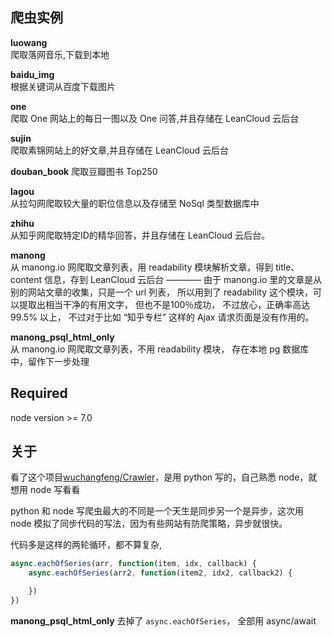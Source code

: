 ## 爬虫实例

**luowang**     
    爬取落网音乐,下载到本地  

**baidu_img**   
    根据关键词从百度下载图片

**one**         
    爬取 One 网站上的每日一图以及 One 问答,并且存储在 LeanCloud 云后台 

**sujin**       
    爬取素锦网站上的好文章,并且存储在 LeanCloud 云后台  

**douban_book** 
    爬取豆瓣图书 Top250  

**lagou**       
    从拉勾网爬取较大量的职位信息以及存储至 NoSql 类型数据库中  

**zhihu**       
    从知乎网爬取特定ID的精华回答，并且存储在 LeanCloud 云后台。 

**manong**      
    从 manong.io 网爬取文章列表，用 readability 模块解析文章，得到 title、content 信息，存到 LeanCloud 云后台 ———— 由于 manong.io 里的文章是从别的网站文章的收集，只是一个 url 列表， 所以用到了 readability 这个模块，可以提取出相当干净的有用文字， 但也不是100％成功， 不过放心，正确率高达 99.5% 以上， 不过对于比如 “知乎专栏” 这样的 Ajax 请求页面是没有作用的。

**manong_psql_html_only**  
    从 manong.io 网爬取文章列表，不用 readability 模块， 存在本地 pg 数据库中，留作下一步处理


## Required
node version >= 7.0

## 关于

看了这个项目[wuchangfeng/Crawler](https://github.com/wuchangfeng/Crawler/)，是用 python 写的，自己熟悉 node，就想用 node 写看看

python 和 node 写爬虫最大的不同是一个天生是同步另一个是异步，这次用 node 模拟了同步代码的写法，因为有些网站有防爬策略，异步就很快。

代码多是这样的两轮循环，都不算复杂,

```js
async.eachOfSeries(arr, function(item, idx, callback) {
    async.eachOfSeries(arr2, function(item2, idx2, callback2) {

    })
})
```
**manong_psql_html_only** 去掉了 `async.eachOfSeries`， 全部用 async/await


